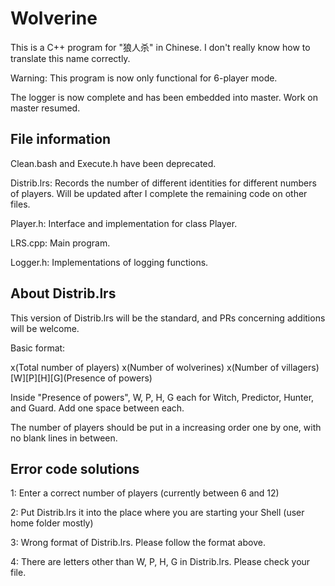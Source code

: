 # Wolverine

This is a C++ program for "狼人杀" in Chinese. I don't really know how to translate this name correctly.

Warning: This program is now only functional for 6-player mode.

The logger is now complete and has been embedded into master. Work on master resumed.

## File information

Clean.bash and Execute.h have been deprecated.

Distrib.lrs: Records the number of different identities for different numbers of players. Will be updated after I complete the remaining code on other files.

Player.h: Interface and implementation for class Player.

LRS.cpp: Main program.

Logger.h: Implementations of logging functions.

## About Distrib.lrs

This version of Distrib.lrs will be the standard, and PRs concerning additions will be welcome.

Basic format:

x(Total number of players) x(Number of wolverines) x(Number of villagers) [W][P][H][G](Presence of powers)
  
Inside "Presence of powers", W, P, H, G each for Witch, Predictor, Hunter, and Guard. Add one space between each.

The number of players should be put in a increasing order one by one, with no blank lines in between.


## Error code solutions

1: Enter a correct number of players (currently between 6 and 12)

2: Put Distrib.lrs it into the place where you are starting your Shell (user home folder mostly)

3: Wrong format of Distrib.lrs. Please follow the format above.

4: There are letters other than W, P, H, G in Distrib.lrs. Please check your file.
